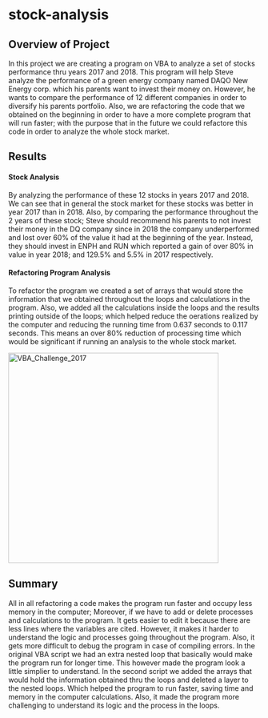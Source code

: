 # stock-analysis
## Overview of Project
  In this project we are creating a program on VBA to analyze a set of stocks performance thru years 2017 and 2018. This program will help Steve analyze the performance of a green energy company named DAQO New Energy corp. which his parents want to invest their money on. However, he wants to compare the performance of 12 different companies in order to diversify his parents portfolio. Also, we are refactoring the code that we obtained on the beginning in order to have a more complete program that will run faster; with the purpose that in the future we could refactore this code in order to analyze the whole stock market.
## Results
#### Stock Analysis
  By analyzing the performance of these 12 stocks in years 2017 and 2018. We can see that in general the stock market for these stocks was better in year 2017 than in 2018. Also, by comparing the performance throughout the 2 years of these stock; Steve should recommend his parents to not invest their money in the DQ company since in 2018 the company underperformed and lost over 60% of the value it had at the beginning of the year. Instead, they should invest in ENPH and RUN which reported a gain of over 80% in value in year 2018; and 129.5% and 5.5% in 2017 respectively. 
  



#### Refactoring Program Analysis
  To refactor the program we created a set of arrays that would store the information that we obtained throughout the loops and calculations in the program. Also, we added all the calculations inside the loops and the results printing outside of the loops; which helped reduce the oerations realized by the computer and reducing the running time from 0.637 seconds to 0.117 seconds. This means an over 80% reduction of processing time which would be significant if running an analysis to the whole stock market.
  
<img width="420" alt="VBA_Challenge_2017" src="https://user-images.githubusercontent.com/68616522/89115404-025ac300-d456-11ea-90a5-6024abb2c6eb.png">

  
## Summary
  All in all refactoring a code makes the program run faster and occupy less memory in the computer; Moreover, if we have to add or delete processes and calculations to the program. It gets easier to edit it because there are less lines where the variables are cited. However, it makes it harder to understand the logic and processes going throughout the program. Also, it gets more difficult to debug the program in case of compiling errors.
  In the original VBA script we had an extra nested loop that basically would make the program run for longer time. This however made the program look a little simplier to understand. In the second script we added the arrays that would hold the information obtained thru the loops and deleted a layer to the nested loops. Which helped the program to run faster, saving time and memory in the computer calculations. Also, it made the program more challenging to understand its logic and the process in the loops. 
  
